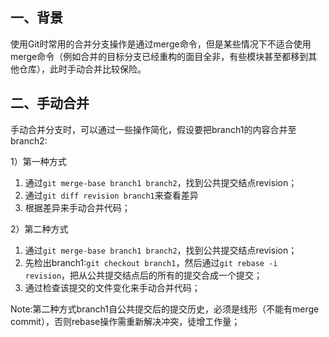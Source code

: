 <!-- date: 2019.12.12 19:13 -->
## 一、背景

使用Git时常用的合并分支操作是通过merge命令，但是某些情况下不适合使用merge命令（例如合并的目标分支已经重构的面目全非，有些模块甚至都移到其他仓库），此时手动合并比较保险。

## 二、手动合并

手动合并分支时，可以通过一些操作简化，假设要把branch1的内容合并至branch2:

1）第一种方式

1. 通过`git merge-base branch1 branch2`，找到公共提交结点revision；
2. 通过`git diff revision branch1`来查看差异
3. 根据差异来手动合并代码；

2）第二种方式

1. 通过`git merge-base branch1 branch2`，找到公共提交结点revision；
2. 先检出branch1:`git checkout branch1`，然后通过`git rebase -i revision`，把从公共提交结点后的所有的提交合成一个提交；
3. 通过检查该提交的文件变化来手动合并代码；

Note:第二种方式branch1自公共提交后的提交历史，必须是线形（不能有merge commit），否则rebase操作需重新解决冲突，徒增工作量；
